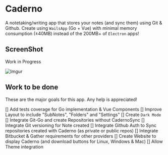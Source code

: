 # Caderno

A notetaking/writing app that stores your notes (and sync them) using Git & Github. 
Create using `WailsApp` (Go + Vue) with minimal memory consumption (±40MB) instead of the 200MB+ of `Electron` apps!

## ScreenShot

Work in Progress

![Imgur](https://i.imgur.com/xYf9tIo.png)


## Work to be done

These are the major goals for this app. Any help is appreciated! 

[] Add tests coverage for Go implementation & Vue Components
[] Improve Layout to include "SubNotes", "Folders" and "Settings"
[] Create `Dark Mode`
[] Integrate Git-Go and create Repositories without CadernoSync
[] Integrate Git versioning for Note created
[] Integrate Github Auth to Sync repositories created with Caderno (as private or public repos)
[] Integrate Bitbucket & Gather requirements for other providers
[] Create Website to display Caderno (and download buttons for Linux, Windows & Mac)
[] Allow Theme integration 
